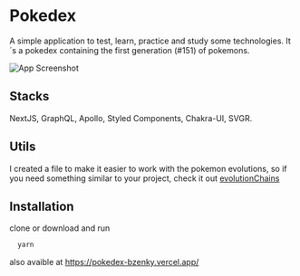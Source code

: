 
# Pokedex

A simple application to test, learn, practice and study some technologies. It´s a pokedex containing the first generation (#151) of pokemons.

![App Screenshot](https://i.imgur.com/zMY8Ptc.png)

## Stacks

NextJS, GraphQL, Apollo, Styled Components, Chakra-UI, SVGR.

## Utils

I created a file to make it easier to work with the pokemon evolutions, so if you need something similar to your project, check it out [evolutionChains](https://github.com/bzenky/pokedex/blob/main/utils/evolutionChains.js)

## Installation

clone or download and run

```bash
  yarn
```

also avaible at https://pokedex-bzenky.vercel.app/
